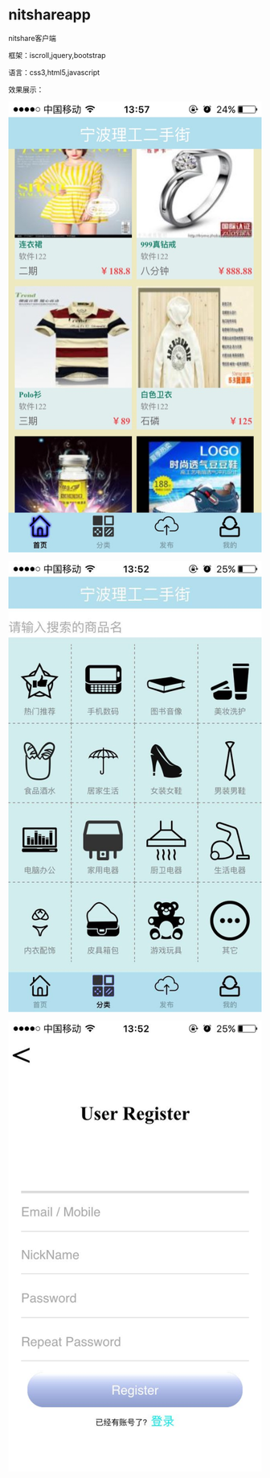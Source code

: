 # nitshareapp
nitshare客户端
>
框架：iscroll,jquery,bootstrap
>
语言：css3,html5,javascript
>
效果展示：
>
>
![image](https://github.com/runningapple/nitshareapp/blob/master/images/show_one.jpg)
>
>
![image](https://github.com/runningapple/nitshareapp/blob/master/images/show_two.jpg)
>
>
![image](https://github.com/runningapple/nitshareapp/blob/master/images/show_three.jpg)